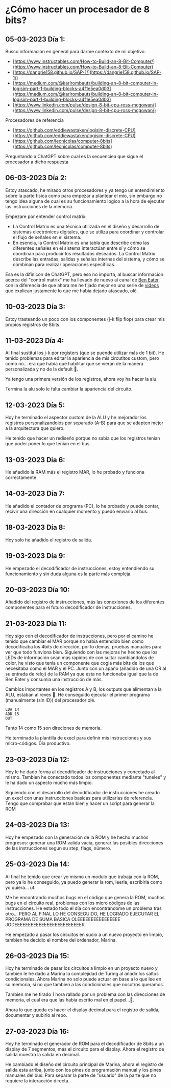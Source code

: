 # ¿Cómo hacer un procesador de 8 bits?

## 05-03-2023 Día 1:

Busco información en general para darme contexto de mi objetivo.

* [https://www.instructables.com/How-to-Build-an-8-Bit-Computer/](https://www.instructables.com/How-to-Build-an-8-Bit-Computer)
* [https://dangrie158.github.io/SAP-1/](https://dangrie158.github.io/SAP-1/)
* [https://medium.com/@karlrombauts/building-an-8-bit-computer-in-logisim-part-1-building-blocks-a4f1e5ea0d03](https://medium.com/@karlrombauts/building-an-8-bit-computer-in-logisim-part-1-building-blocks-a4f1e5ea0d03)
* [https://www.linkedin.com/pulse/design-8-bit-cpu-ross-mcgowan/](https://www.linkedin.com/pulse/design-8-bit-cpu-ross-mcgowan/)

Procesadores de referencia

* [https://github.com/eddiewastaken/logisim-discrete-CPU](https://github.com/eddiewastaken/logisim-discrete-CPU)
* [https://github.com/leonicolas/computer-8bits](https://github.com/leonicolas/computer-8bits)

Preguntando a ChatGPT sobre cual es la secuenciea que sigue el procesador a dicho [respuesta](examples/cycle.md)

## 06-03-2023 Día 2:

Estoy atascado, he mirado otros procesadores y ya tengo un entendimiento sobre la parte fisica como para empezar a plantear el mio, sin embargo no tengo idea alguna de cual es su funcíonamiento logico a la hora de ejecutar las instrucciones de la memoria.

Empezare por entender control matrix:

* La Control Matrix es una técnica utilizada en el diseño y desarrollo de sistemas electrónicos digitales, que se utiliza para coordinar y controlar el flujo de señales en el sistema.
* En esencia, la Control Matrix es una tabla que describe cómo las diferentes señales en el sistema interactúan entre sí y cómo se coordinan para producir los resultados deseados. La Control Matrix describe las entradas, salidas y señales internas del sistema, y cómo se combinan para realizar operaciones específicas.

Esa es la difinicon de ChatGPT, pero eso no importa, al buscar informacion acerca del "control matrix" me ha llevado de nuevo al canal de [Ben Eater](https://www.youtube.com/@BenEater), con la diferencia de que ahora me he fijado mejor en una serie de [videos](https://www.youtube.com/watch?v=dXdoim96v5A&list=PLowKtXNTBypGqImE405J2565dvjafglHU&index=37) que explican justamente lo que me habia dejado atascado, olé.

## 10-03-2023 Día 3:

Estoy trasteando un poco con los componentes (j-k flip flop) para crear mis propios registros de 8bits

## 11-03-2023 Día 4:

Al final sustitui los j-k por registers (que se puende utilizar más de 1 bit). He tenido problemas para editar la apariencia de mis circutitos custom, pero como no... era que habia que habilitar que se vieran de la manera personalizada y no de la default 🥴.

Ya tengo una primera versión de los registros, ahora voy ha hacer la alu.

Termina la alu solo le falta cambiar la apariencia del circuito.

## 12-03-2023 Día 5:

Hoy he terminado el aspector custom de la ALU y he mejorador los registros personalizandolos por separado (A-B) para que se adapten mejor a la arquitectura que quiero.

He tenido que hacer un rediseño porque no sabia que los registros tenian que poder poner lo que tenian en el bus.

## 13-03-2023 Dia 6:

He añadido la RAM más el registro MAR, lo he probado y funciona correctamente

## 14-03-2023 Día 7:

He añadido el contador de programa (PC), lo he probado y puede contar, recivir una dirección en cualquier momento y puedo enviarlo al bus.

## 18-03-2023 Día 8:

Hoy solo he añadido el registro de salida.

## 19-03-2023 Día 9:

He empezado el decodificador de instrucciones, estoy entendiendo su funcionamiento y sin duda alguna es la parte más compleja.

## 20-03-2023 Día 10:

Añadido del registro de instrucciones, más las conexiones de los diferentes componentes para el futuro decodificador de instrucciones.

## 21-03-2023 Día 11:

Hoy sigo con el decodificador de instrucciones, pero por el camino he tenido que cambiar el MAR porque no habia entendido bien como decodificaba los 4bits de dirección, por lo demas, pruebas manuales para ver que todo funviona bien. Siguiendo con las mejoras he hecho que los LEDs de información sean más rapidos de con sultar cambiandolos de color, he visto que tenia un componente que cogia más bits de los que necesitaba como el MAR y el PC. Junto con un apaño (añadido de una OR al su entrada de reloj) de la RAM ya que esta no funcionaba igual que la de Ben Eater y consumia una instrucción de más.

Cambios importantes en los registros A y B, los outputs que alimentan a la ALU, estaban al reves 🤬.
He conseguido ejecutar el primer programa (manualmente (sin ID)) del procesador olé.

```
LDA 14
ADD 15
OUT
```

Tanto 14 como 15 son direciones de memoria.

He terminado la plantilla de execl para definir mis instrucciones y sus micro-códigos. Día productivo.

## 23-03-2023 Día 12:

Hoy le he dado forma al decodificador de instrucciones y conectado al mismo. Tambien he conectado todos los componentes mediante "tuneles" y le ha dado un aspecto mucho más limpio.

Siguiendo con el desarrollo del decodificador de instrucciones he creado un execl con unas instrucciones basicas para utilizarlas de referencia. Tengo que comprobar que estan bien y hacer un script para generar la ROM

## 24-03-2023 Día 13:

Hoy he empezado con la generación de la ROM y he hecho muchos progresos: generar una ROM valida vacia, generar las posibles direcciones de las instrucciones segun su step, flags, número.

## 25-03-2023 Día 14:

Al final he tenido que crear yo mismo un modulo que trabaja con la ROM, pero ya lo he conseguido, ya puedo generar la rom, leerla, escribirla como yo quiera... uf.

Me he encontrando muchos bugs en el código que genera la ROM, muchos bugs en el circuito real, problemas con los micro códigos de las instrucciones. He estado todo el día con encontrandome un problema tras otro... PERO AL FINAL LO HE CONSEGUIDO, HE LOGRADO EJECUTAR EL PROGRAMA DE SUMA BASICA   OLEEEEEEEEEEEEEEEE JODEEEEEEEEEEEEEEEEEEEEEEEEER.

He empezado a pasar los circuitos en sucio a un nuevo proyecto en limpio, tambien he decidio el nombre del ordenador, Marina.

## 26-03-2023 Día 15:

Hoy he terminado de pasar los circuitos a limpio en un proyecto nuevo y tambien le he dado a Marina la complejidad de Turing al añadir los saltos condicionales. Ahora Marina no solo puede actuar en base a lo que lee en su memoria, si no que tambien a las condicionales que nosotros queramos.

Tambien me he tirado 1 hora rallado por un problema con las direcciones de memoria, el cual era que las habia escrito mal en el papel...🙂.

Ahora lo que queda es hacer el display decimal para el registro de salida, documentar y subirlo al repo.

## 27-03-2023 Día 16:

Hoy he terminado el generador de ROM para el decodificador de 8bits a un display de 7 segmentos, más el circuito para el display. Ahora el registro de salida muestra la salida en decimal.

He cambiado el diseño del circuito principal de Marina, ahora el registro de salida esta arriba, junto con los pines de programación manual y los pines manuales del bus. Para separar la parte de "usuario" de la parte que no requiere la interacción directa.
